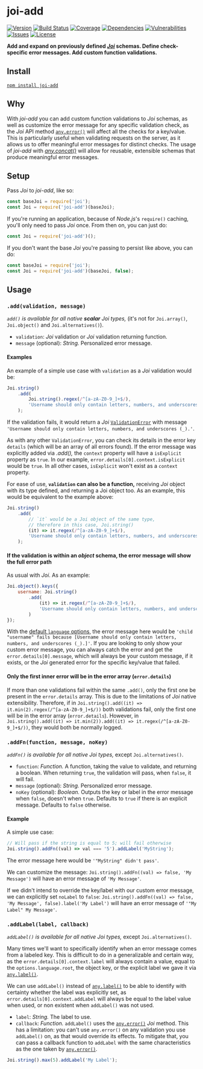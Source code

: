 # joi-add

[![Version](https://img.shields.io/github/package-json/v/rafamel/joi-add.svg)](https://github.com/rafamel/joi-add)
[![Build Status](https://travis-ci.org/rafamel/joi-add.svg)](https://travis-ci.org/rafamel/joi-add)
[![Coverage](https://img.shields.io/coveralls/rafamel/joi-add.svg)](https://coveralls.io/github/rafamel/joi-add)
[![Dependencies](https://david-dm.org/rafamel/joi-add/status.svg)](https://david-dm.org/rafamel/joi-add)
[![Vulnerabilities](https://snyk.io/test/npm/joi-add/badge.svg)](https://snyk.io/test/npm/joi-add)
[![Issues](https://img.shields.io/github/issues/rafamel/joi-add.svg)](https://github.com/rafamel/joi-add/issues)
[![License](https://img.shields.io/github/license/rafamel/joi-add.svg)](https://github.com/rafamel/joi-add/blob/master/LICENSE)

**Add and expand on previously defined [*Joi*](https://github.com/hapijs/joi/) schemas. Define check-specific error messages. Add custom function validations.**

## Install

[`npm install joi-add`](https://www.npmjs.com/package/joi-add)

## Why

With *joi-add* you can add custom function validations to *Joi* schemas, as well as customize the error message for any specific validation check, as the *Joi* API method [`any.error()`](https://github.com/hapijs/joi/blob/master/API.md#anyerrorerr) will affect all the checks for a key/value. This is particularly useful when validating requests on the server, as it allows us to offer meaningful error messages for distinct checks. The usage of *joi-add* with [*any.concat()*](https://github.com/hapijs/joi/blob/master/API.md#anyconcatschema) will allow for reusable, extensible schemas that produce meaningful error messages.

## Setup

Pass *Joi* to *joi-add*, like so:

```javascript
const baseJoi = require('joi');
const Joi = require('joi-add')(baseJoi);
```

If you're running an application, because of *Node.js*'s `require()` caching, you'll only need to pass *Joi* once. From then on, you can just do:

```javascript
const Joi = require('joi-add')();
```

If you don't want the base *Joi* you're passing to persist like above, you can do:

```javascript
const baseJoi = require('joi');
const Joi = require('joi-add')(baseJoi, false);
```

## Usage

### `.add(validation, message)`

*`add()` is available for all native **scalar** Joi types,* (it's not for `Joi.array()`, `Joi.object()` and `Joi.alternatives()`).

- `validation`: *Joi* validation or *Joi* validation returning function.
- `message` (optional): *String.* Personalized error message.

#### Examples

An example of a simple use case with `validation` as a *Joi* validation would be:

```javascript
Joi.string()
    .add(
        Joi.string().regex(/^[a-zA-Z0-9_]+$/),
        'Username should only contain letters, numbers, and underscores (_).'
    );
```

If the validation fails, it would return a *Joi* [`ValidationError`](https://github.com/hapijs/joi/blob/master/API.md#errors) with message `'Username should only contain letters, numbers, and underscores (_).'`.

As with any other `ValidationError`, you can check its details in the error key `details` (which will be an array of all errors found). If the error message was explicitly added via *.add(),* the `context` property will have a `isExplicit` property as `true`. In our example, `error.details[0].context.isExplicit` would be `true`. In all other cases, `isExplicit` won't exist as a `context` property.

For ease of use, **`validation` can also be a function,** receiving *Joi* object with its type defined, and returning a Joi object too. As an example, this would be equivalent to the example above:

```javascript
Joi.string()
    .add(
        // `it` would be a Joi object of the same type,
        // therefore in this case, Joi.string()
        (it) => it.regex(/^[a-zA-Z0-9_]+$/),
        'Username should only contain letters, numbers, and underscores (_).'
    );
```

#### If the validation is within an *object* schema, the error message will show the full error path

As usual with *Joi*. As an example:

```javascript
Joi.object().keys({
    username: Joi.string()
        .add(
            (it) => it.regex(/^[a-zA-Z0-9_]+$/),
            'Username should only contain letters, numbers, and underscores (_).'
        )
});
```

With the [default `language` options](https://github.com/hapijs/joi/blob/master/API.md#validatevalue-schema-options-callback), the error message here would be `'child "username" fails because [Username should only contain letters, numbers, and underscores (_).]'`. If you are looking to only show your custom error message, you can always catch the error and get the `error.details[0].message`, which will always be your custom message, if it exists, or the *Joi* generated error for the specific key/value that failed.

#### Only the first inner error will be in the error array (`error.details`)

If more than one validations fail within the same `.add()`, only the first one be present in the `error.details` array. This is due to the limitations of *Joi* native extensibility. Therefore, if in `Joi.string().add((it) => it.min(2).regex(/^[a-zA-Z0-9_]+$/))` both validations fail, only the first one will be in the error array (`error.details`). However, in `Joi.string().add((it) => it.min(2)).add((it) => it.regex(/^[a-zA-Z0-9_]+$/))`, they would both be normally logged.

### `.addFn(function, message, noKey)`

*`addFn()` is available for all native Joi types,* except `Joi.alternatives()`.

- `function`: *Function.* A function, taking the value to validate, and returning a boolean. When returning `true`, the validation will pass, when `false`, it will fail.
- `message` (optional): *String.* Personalized error message.
- `noKey` (optional): *Boolean.* Outputs the key or label in the error message when `false`, doesn't when `true`. Defaults to `true` if there is an explicit message. Defaults to `false` otherwise.

#### Example

A simple use case:

```javascript
// Will pass if the string is equal to 5; will fail otherwise
Joi.string().addFn((val) => val === '5').addLabel('MyString');
```

The error message here would be `'"MyString" didn't pass'`.

We can customize the message: `Joi.string().addFn((val) => false, 'My Message')` will have an error message of `'My Message'`.

If we didn't intend to override the key/label with our custom error message, we can explicitly set `noLabel` to `false`: `Joi.string().addFn((val) => false, 'My Message', false).label('My Label')` will have an error message of `'"My Label" My Message'`.

### `.addLabel(label, callback)`

*`addLabel()` is available for all native Joi types,* except `Joi.alternatives()`.

Many times we'll want to specifically identify when an error message comes from a labeled key. This is difficult to do in a generalizable and certain way, as the `error.details[0].context.label` will always contain a value, equal to the `options.language.root`, the object key, or the explicit label we gave it via [`any.label()`](https://github.com/hapijs/joi/blob/master/API.md#anylabelname).

We can use `addLabel()` instead of [`any.label()`](https://github.com/hapijs/joi/blob/master/API.md#anylabelname) to be able to identify with certainty whether the label was explicitly set, as `error.details[0].context.addLabel` will always be equal to the label value when used, or non existent when `addLabel()` was not used.

- `label`: *String.* The label to use.
- `callback`: *Function.* `addLabel()` uses the [`any.error()`](https://github.com/hapijs/joi/blob/master/API.md#anyerrorerr) *Joi* method. This has a limitation: you can't use `any.error()` on any validation you use `addLabel()` on, as that would override its effects. To mitigate that, you can pass a callback function to `addLabel` with the same characteristics as the one taken by [`any.error()`](https://github.com/hapijs/joi/blob/master/API.md#anyerrorerr).

```javascript
Joi.string().max(5).addLabel('My Label');
```
